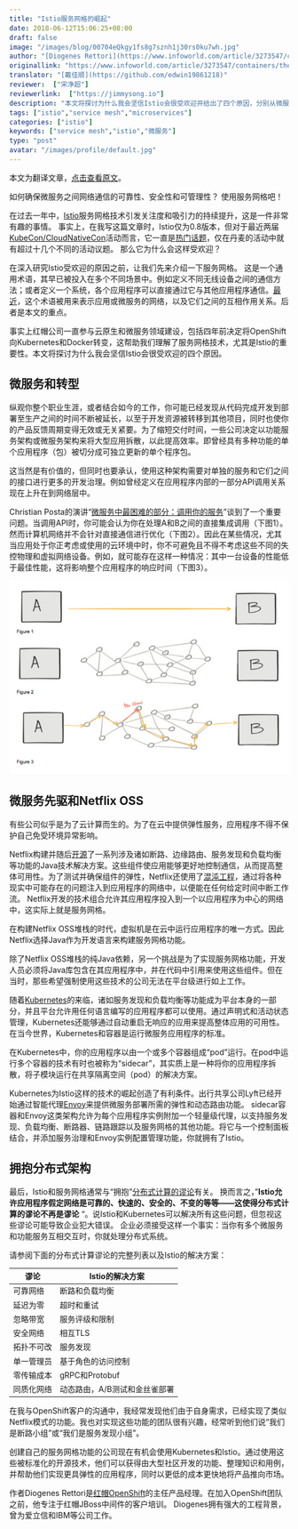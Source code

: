 ```yaml
---
title: "Istio服务网格的崛起"
date: 2018-06-12T15:06:25+08:00
draft: false
image: "/images/blog/00704eQkgy1fs8g7sznh1j30rs0ku7wh.jpg"
author: "[Diogenes Rettori](https://www.infoworld.com/article/3273547/containers/the-rise-of-the-istio-service-mesh.html)"
originallink: "https://www.infoworld.com/article/3273547/containers/the-rise-of-the-istio-service-mesh.html"
translator: "[戴佳顺](https://github.com/edwin19861218)"
reviewer:  ["宋净超"]
reviewerlink:  ["https://jimmysong.io"]
description: "本文将探讨为什么我会坚信Istio会很受欢迎并给出了四个原因，分别从微服务与转型、微服务先驱Netflix OSS的案例、分布式架构的方面来阐述微服务使用服务网格的必然性。"
tags: ["istio","service mesh","microservices"]
categories: ["istio"]
keywords: ["service mesh","istio","微服务"]
type: "post"
avatar: "/images/profile/default.jpg"
---
```


本文为翻译文章，[点击查看原文](https://www.infoworld.com/article/3273547/containers/the-rise-of-the-istio-service-mesh.html)。

如何确保微服务之间网络通信的可靠性、安全性和可管理性？ 使用服务网格吧！

在过去一年中，[Istio](https://istio.io/)服务网格技术引发关注度和吸引力的持续提升，这是一件非常有趣的事情。 事实上，在我写这篇文章时，Istio仅为0.8版本，但对于最近两届[KubeCon/CloudNativeCon](https://events.linuxfoundation.org/events/kubecon-cloudnativecon-europe-2018/)活动而言，它一直是[热门话题](https://events.linuxfoundation.org/events/kubecon-cloudnativecon-europe-2018/program/schedule/)，仅在丹麦的活动中就有超过十几个不同的活动议题。 那么它为什么会这样受欢迎？

在深入研究Istio受欢迎的原因之前，让我们先来介绍一下服务网格。 这是一个通用术语，其早已被投入在多个不同场景中。例如定义不同无线设备之间的通信方法；或者定义一个系统，各个应用程序可以直接通过它与其他应用程序通信。[最近](https://istio.io/docs/concepts/what-is-istio/overview.html)，这个术语被用来表示应用或微服务的网络，以及它们之间的互相作用关系。后者是本文的重点。

事实上红帽公司一直参与云原生和微服务领域建设，包括四年前决定将OpenShift向Kubernetes和Docker转变，这帮助我们理解了服务网格技术，尤其是Istio的重要性。本文将探讨为什么我会坚信Istio会很受欢迎的四个原因。 

## 微服务和转型

纵观你整个职业生涯，或者结合如今的工作，你可能已经发现从代码完成开发到部署至生产之间的时间不断被延长，以至于开发资源被转移到其他项目，同时也使你的产品反馈周期变得无效或无关紧要。为了缩短交付时间，一些公司决定以功能服务架构或微服务架构来将大型应用拆散，以此提高效率。即曾经具有多种功能的单个应用程序（包）被切分成可独立更新的单个程序包。

这当然是有价值的，但同时也要承认，使用这种架构需要对单独的服务和它们之间的接口进行更多的开发治理。例如曾经定义在应用程序内部的一部分API调用关系现在上升在到网络层中。

Christian Posta的演讲“[微服务中最困难的部分：调用你的服务](https://www.slideshare.net/ceposta/the-hardest-part-of-microservices-calling-your-services)”谈到了一个重要问题。当调用API时，你可能会认为你在处理A和B之间的直接集成调用（下图1）。然而计算机网络并不会针对直接通信进行优化（下图2）。因此在某些情况，尤其当应用处于你正考虑或使用的云环境中时，你不可避免且不得不考虑这些不同的失控物理和虚拟网络设备。例如，就可能存在这样一种情况：其中一台设备的性能低于最佳性能，这将影响整个应用程序的响应时间（下图3）。

 ![A和B之间的调用关系图](78a165e1gy1fs7fmkvibwj20jf0dfq40.jpg)

## 微服务先驱和Netflix OSS

有些公司似乎是为了云计算而生的。为了在云中提供弹性服务，应用程序不得不保护自己免受环境异常影响。

Netflix构建并随后[开源](https://netflix.github.io/)了一系列涉及诸如断路、边缘路由、服务发现和负载均衡等功能的Java技术解决方案。这些组件使应用能够更好地控制通信，从而提高整体可用性。为了测试并确保组件的弹性，Netflix还使用了[混沌工程](http://principlesofchaos.org/)，通过将各种现实中可能存在的问题注入到应用程序的网络中，以便能在任何给定时间中断工作流。 Netflix开发的技术组合允许其应用程序投入到一个以应用程序为中心的网络中，这实际上就是服务网格。

在构建Netflix OSS堆栈的时代，虚拟机是在云中运行应用程序的唯一方式。因此Netflix选择Java作为开发语言来构建服务网格功能。

除了Netflix OSS堆栈的纯Java依赖，另一个挑战是为了实现服务网格功能，开发人员必须将Java库包含在其应用程序中，并在代码中引用来使用这些组件。但在当时，那些希望强制使用这些技术的公司无法在平台级进行如上工作。

随着[Kubernetes](https://www.infoworld.com/article/3268073/containers/what-is-kubernetes-container-orchestration-explained.html)的来临，诸如服务发现和负载均衡等功能成为平台本身的一部分，并且平台允许用任何语言编写的应用程序都可以使用。通过声明式和活动状态管理，Kubernetes还能够通过自动重启无响应的应用来提高整体应用的可用性。在当今世界，Kubernetes和容器是运行微服务应用程序的标准。

在Kubernetes中，你的应用程序以由一个或多个容器组成“pod”运行。在pod中运行多个容器的技术有时也被称为“sidecar”，其实质上是一种将你的应用程序拆散，将子模块运行在共享隔离空间（pod）的解决方案。

Kubernetes为Istio这样的技术的崛起创造了有利条件。出行共享公司Lyft已经开始通过智能代理[Envoy](https://github.com/envoyproxy/envoy)来提供微服务部署所需的弹性和动态路由功能。 sidecar容器和Envoy这类架构允许为每个应用程序实例附加一个轻量级代理，以支持服务发现、负载均衡、断路器、链路跟踪以及服务网格的其他功能。将它与一个控制面板结合，并添加服务治理和Envoy实例配置管理功能，你就拥有了Istio。

## 拥抱分布式架构

最后，Istio和服务网格通常与“拥抱”[分布式计算的谬论](https://en.wikipedia.org/wiki/Fallacies_of_distributed_computing)有关。 换而言之，”**Istio允许应用程序假定网络是可靠的、快速的、安全的、不变的等等——这使得分布式计算的谬论不再是谬论** “。说Istio和Kubernetes可以解决所有这些问题，但忽视这些谬论可能导致企业犯大错误。 企业必须接受这样一个事实：当你有多个微服务和功能服务互相交互时，你就处理分布式系统。

请参阅下面的分布式计算谬论的完整列表以及Istio的解决方案：

| 谬论       | Istio的解决方案               |
| ---------- | ----------------------------- |
| 可靠网络   | 断路和负载均衡                |
| 延迟为零   | 超时和重试                    |
| 忽略带宽   | 服务评级和限制                |
| 安全网络   | 相互TLS                       |
| 拓扑不可改 | 服务发现                      |
| 单一管理员 | 基于角色的访问控制            |
| 零传输成本 | gRPC和Protobuf                |
| 同质化网络 | 动态路由，A/B测试和金丝雀部署 |

在我与OpenShift客户的沟通中，我经常发现他们由于自身需求，已经实现了类似Netflix模式的功能。我也对实现这些功能的团队很有兴趣，经常听到他们说“我们是断路小组”或“我们是服务发现小组”。

创建自己的服务网格功能的公司现在有机会使用Kubernetes和Istio。通过使用这些被标准化的开源技术，他们可以获得由大型社区开发的功能、整理知识和用例，并帮助他们实现更具弹性的应用程序，同时以更低的成本更快地将产品推向市场。

作者Diogenes Rettori是[红帽OpenShift](https://www.redhat.com/en/technologies/cloud-computing/openshift)的主任产品经理。在加入OpenShift团队之前，他专注于红帽JBoss中间件的客户培训。 Diogenes拥有强大的工程背景，曾为爱立信和IBM等公司工作。
